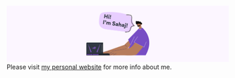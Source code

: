 ![SahajR](https://github.com/SahajR/SahajR/blob/master/resources/banner_github.png)
Please visit [my personal website](https://about.sahajr.com) for more info about me.

